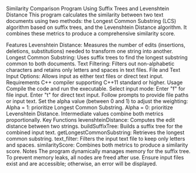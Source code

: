 Similarity Comparison Program Using Suffix Trees and Levenshtein Distance
This program calculates the similarity between two text documents using two methods: the Longest Common Substring (LCS) algorithm based on suffix trees, and the Levenshtein Distance algorithm. It combines these metrics to produce a comprehensive similarity score.

Features
Levenshtein Distance: Measures the number of edits (insertions, deletions, substitutions) needed to transform one string into another.
Longest Common Substring: Uses suffix trees to find the longest substring common to both documents.
Text Filtering: Filters out non-alphabetic characters and retains only letters and spaces in text files.
File and Text Input Options: Allows input as either text files or direct text input.
Requirements
C++ compiler supporting C++11 standard or higher.
Usage
Compile the code and run the executable.
Select input mode:
Enter "f" for file input.
Enter "t" for direct text input.
Follow prompts to provide file paths or input text.
Set the alpha value (between 0 and 1) to adjust the weighting:
Alpha = 1: prioritize Longest Common Substring.
Alpha = 0: prioritize Levenshtein Distance.
Intermediate values combine both metrics proportionally.
Key Functions
levenshteinDistance: Computes the edit distance between two strings.
buildSuffixTree: Builds a suffix tree for the combined input text.
getLongestCommonSubstring: Retrieves the longest common substring.
text_filter: Filters the input text file to keep only letters and spaces.
similarityScore: Combines both metrics to produce a similarity score.
Notes
The program dynamically manages memory for the suffix tree. To prevent memory leaks, all nodes are freed after use.
Ensure input files exist and are accessible; otherwise, an error will be displayed.
